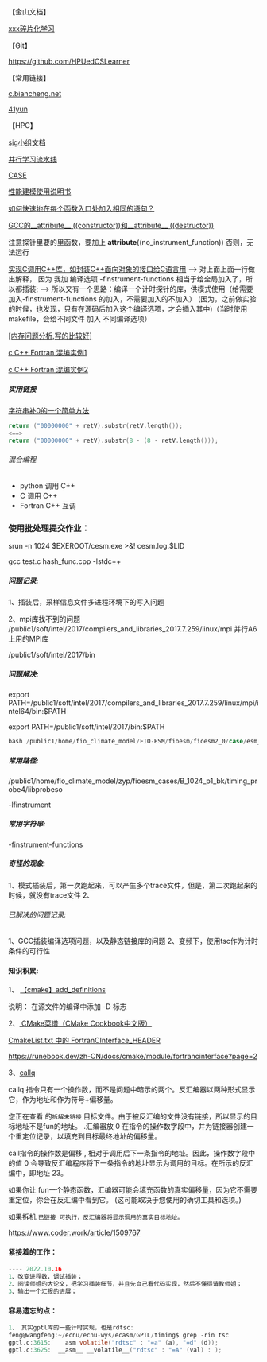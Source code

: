 【金山文档】

 [xxx碎片化学习](https://kdocs.cn/l/cpnRGw8Ou4go)



【Git】

https://github.com/HPUedCSLearner


【常用链接】

[c.biancheng.net](http://c.biancheng.net/)

[41yun](https://www.41yun.com/servicedetail?id=8786)

【HPC】

[sig小组文档](https://hpc-cool.feishu.cn/docx/doxcnTlFDwRGWGRitRboqPhlNAe)

[并行学习流水线](https://www.kdocs.cn/l/crR2o6G6dWZg)

[CASE](https://www.cesm.ucar.edu/models/cesm1.2/)

[性能建模使用说明书](https://hpc-cool.feishu.cn/docs/doccnOhEVJiZ5hiagB0rOnSYorf)

[如何快速地在每个函数入口处加入相同的语句？](https://www.zhihu.com/question/56132218)

[GCC的__attribute__ ((constructor))和__attribute__ ((destructor))](https://www.cnblogs.com/dylancao/p/9293447.html)

注意探针里要的里函数，要加上 __attribute__((no_instrument_function)) 否则，无法运行

[实现C调用C++库，如封装C++面向对象的接口给C语言用](https://blog.csdn.net/zhizhengguan/article/details/119674564)
--> 对上面上面一行做出解释， 因为 我加 编译选项 -finstrument-functions 相当于给全局加入了，所以都插装;
--> 所以又有一个思路：编译一个计时探针的库，供模式使用（给需要加入-finstrument-functions 的加入，不需要加入的不加入）
    (因为，之前做实验的时候，也发现，只有在源码后加入这个编译选项，才会插入其中)（当时使用makefile，会给不同文件 加入 不同编译选项）


[[内存问题分析,写的比较好]](https://zhuanlan.zhihu.com/p/399999297)

[c C++ Fortran 混编实例1](https://www.cnblogs.com/snake553/p/6962386.html)

[c C++ Fortran 混编实例2](https://blog.csdn.net/weixin_43580880/article/details/107225688)

##### 实用链接
[字符串补0的一个简单方法](https://blog.csdn.net/weixin_44539392/article/details/107294483?spm=1001.2101.3001.6650.1&utm_medium=distribute.pc_relevant.none-task-blog-2%7Edefault%7ECTRLIST%7ERate-1-107294483-blog-82466210.pc_relevant_3mothn_strategy_and_data_recovery&depth_1-utm_source=distribute.pc_relevant.none-task-blog-2%7Edefault%7ECTRLIST%7ERate-1-107294483-blog-82466210.pc_relevant_3mothn_strategy_and_data_recovery&utm_relevant_index=2)

```c
return ("00000000" + retV).substr(retV.length());
<==>
return ("00000000" + retV).substr(8 - (8 - retV.length()));
```

###### 混合编程
* python 调用 C++
* C 调用 C++
* Fortran C++ 互调


### 使用批处理提交作业：
srun -n 1024 $EXEROOT/cesm.exe >&! cesm.log.$LID


gcc test.c  hash_func.cpp -lstdc++

##### 问题记录:
1、插装后，采样信息文件多进程环境下的写入问题

2、mpi库找不到的问题
/public1/soft/intel/2017/compilers_and_libraries_2017.7.259/linux/mpi
并行A6上用的MPI库


/public1/soft/intel/2017/bin

##### 问题解决:

export PATH=/public1/soft/intel/2017/compilers_and_libraries_2017.7.259/linux/mpi/intel64/bin:$PATH

export PATH=/public1/soft/intel/2017/bin:$PATH

```c
bash /public1/home/fio_climate_model/FIO-ESM/fioesm/fioesm2_0/case/esm_liuyao/interEnv.sh
```


##### 常用路径:
/public1/home/fio_climate_model/zyp/fioesm_cases/B_1024_p1_bk/timing_probe4/libprobeso

-lfinstrument

##### 常用字符串:
-finstrument-functions
##### 奇怪的现象:
1、模式插装后，第一次跑起来，可以产生多个trace文件，但是，第二次跑起来的时候，就没有trace文件
2、
###### 已解决的问题记录:
1、GCC插装编译选项问题，以及静态链接库的问题
2、变频下，使用tsc作为计时条件的可行性


#### 知识积累:

1、 [【cmake】add_definitions ](https://www.cnblogs.com/sunbines/p/16155640.html)

 说明： 在源文件的编译中添加 -D 标志

2、[ CMake菜谱（CMake Cookbook中文版）](https://www.bookstack.cn/read/CMake-Cookbook/README.md)

[CmakeList.txt 中的 FortranCInterface_HEADER](https://www.bookstack.cn/read/CMake-Cookbook/content-chapter9-9.2-chinese.md)

https://runebook.dev/zh-CN/docs/cmake/module/fortrancinterface?page=2

3、[callq](https://www.coder.work/article/1509767)

callq 指令只有一个操作数，而不是问题中暗示的两个。反汇编器以两种形式显示它，作为地址和作为符号+偏移量。

您正在查看 的`拆解未链接` 目标文件。由于被反汇编的文件没有链接，所以显示的目标地址不是fun的地址。 .汇编器放 0 在指令的操作数字段中，并为链接器创建一个重定位记录，以填充到目标最终地址的偏移量。

call指令的操作数是偏移 , 相对于调用后下一条指令的地址。因此，操作数字段中的值 0 会导致反汇编程序将下一条指令的地址显示为调用的目标。在所示的反汇编中，即地址 23。

如果你让 fun一个静态函数，汇编器可能会填充函数的真实偏移量，因为它不需要重定位，你会在反汇编中看到它。 (这可能取决于您使用的确切工具和选项。)

如果拆机 `已链接 可执行，反汇编器将显示调用的真实目标地址。`

https://www.coder.work/article/1509767

#### 紧接着的工作：
```c
---- 2022.10.16
1、改变进程数，调试插装；
2、阅读师姐的大论文，把学习插装细节，并且先自己看代码实现，然后不懂得请教师姐；
3、输出一个汇报的进展；
```


#### 容易遗忘的点：
```c
1、 其实gptl库的一些计时实现，也是rdtsc:
feng@wangfeng:~/ecnu/ecnu-wys/ecasm/GPTL/timing$ grep -rin tsc
gptl.c:3615:    asm volatile("rdtsc" : "=a" (a), "=d" (d));
gptl.c:3625:  __asm__ __volatile__("rdtsc" : "=A" (val) : );
```